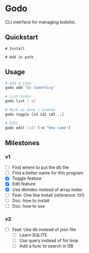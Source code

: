 # Godo

CLI interface for managing todolist.

## Quickstart

```
# Install

# Add in path
```

## Usage

```bash
# Add a todo
godo add "Do something"

# List todos
godo list [-a]

# Mark as done / undone
godo toggle [id id2 id3...]

# Edit
godo edit [id] [-m "New name"]
```

## Milestones

### v1
- [ ] Find where to put the db file
- [ ] Find a better name for this program
- [x] Toggle feature
- [x] Edit feature
- [x] Use dbindex instead of array index
- [ ] Feat: One line install (reference: fzf)
- [ ] Doc: how to install
- [ ] Doc: how to use

### v2
- [ ] Feat: Use db instead of json file
  - [ ] Learn SQLITE
  - [ ] Use query instead of for loop
  - [ ] Add a func to search in DB